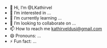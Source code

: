 - 👋 Hi, I’m @LKathirvel
- 👀 I’m interested in ...
- 🌱 I’m currently learning ...
- 💞️ I’m looking to collaborate on ...
- 📫 How to reach me kathirveldusi@gmail.com
- 😄 Pronouns: ...
- ⚡ Fun fact: ...

<!---
LKathirvel/LKathirvel is a ✨ special ✨ repository because its `README.md` (this file) appears on your GitHub profile.
You can click the Preview link to take a look at your changes.
--->
